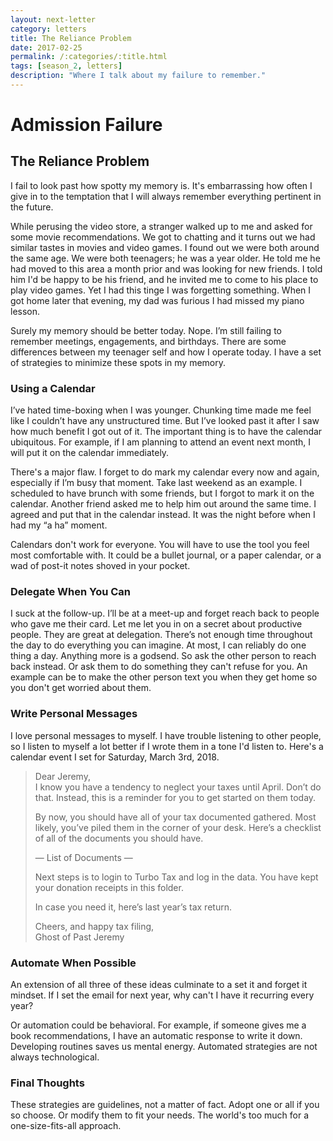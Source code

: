 ```yaml
---
layout: next-letter
category: letters
title: The Reliance Problem
date: 2017-02-25
permalink: /:categories/:title.html
tags: [season_2, letters]
description: "Where I talk about my failure to remember."
---
```


# Admission Failure

## The Reliance Problem

I fail to look past how spotty my memory is. It's embarrassing how often I give in to the temptation that I will always remember everything pertinent in the future.

While perusing the video store, a stranger walked up to me and asked for some movie recommendations. We got to chatting and it turns out we had similar tastes in movies and video games. I found out we were both around the same age. We were both teenagers; he was a year older. He told me he had moved to this area a month prior and was looking for new friends. I told him I'd be happy to be his friend, and he invited me to come to his place to play video games. Yet I had this tinge I was forgetting something. When I got home later that evening, my dad was furious I had missed my piano lesson.

Surely my memory should be better today. Nope. I’m still failing to remember meetings, engagements, and birthdays. There are some differences between my teenager self and how I operate today. I have a set of strategies to minimize these spots in my memory.

### Using a Calendar

I’ve hated time-boxing when I was younger. Chunking time made me feel like I couldn’t have any unstructured time. But I’ve looked past it after I saw how much benefit I got out of it. The important thing is to have the calendar ubiquitous. For example, if I am planning to attend an event next month, I will put it on the calendar immediately.

There's a major flaw. I forget to do mark my calendar every now and again, especially if I’m busy that moment. Take last weekend as an example. I scheduled to have brunch with some friends, but I forgot to mark it on the calendar. Another friend asked me to help him out around the same time. I agreed and put that in the calendar instead. It was the night before when I had my “a ha” moment.

Calendars don't work for everyone. You will have to use the tool you feel most comfortable with. It could be a bullet journal, or a paper calendar, or a wad of post-it notes shoved in your pocket.

### Delegate When You Can

I suck at the follow-up. I’ll be at a meet-up and forget reach back to people who gave me their card. Let me let you in on a secret about productive people. They are great at delegation. There’s not enough time throughout the day to do everything you can imagine. At most, I can reliably do one thing a day. Anything more is a godsend. So ask the other person to reach back instead. Or ask them to do something they can't refuse for you. An example can be to make the other person text you when they get home so you don't get worried about them.

### Write Personal Messages

I love personal messages to myself. I have trouble listening to other people, so I listen to myself a lot better if I wrote them in a tone I'd listen to. Here's a calendar event I set for Saturday, March 3rd, 2018.

> Dear Jeremy,  
> I know you have a tendency to neglect your taxes until April. Don’t do that. Instead, this is a reminder for you to get started on them today.  
>  
> By now, you should have all of your tax documented gathered. Most likely, you’ve piled them in the corner of your desk. Here’s a checklist of all of the documents you should have.  
>   
> — List of Documents —  
>    
> Next steps is to login to Turbo Tax and log in the data. You have kept your donation receipts in this folder.  
>    
> In case you need it, here’s last year’s tax return.  
>    
> Cheers, and happy tax filing,  
Ghost of Past Jeremy

### Automate When Possible

An extension of all three of these ideas culminate to a set it and forget it mindset. If I set the email for next year, why can't I have it recurring every year?

Or automation could be behavioral. For example, if someone gives me a book recommendations, I have an automatic response to write it down. Developing routines saves us mental energy. Automated strategies are not always technological.

### Final Thoughts

These strategies are guidelines, not a matter of fact. Adopt one or all if you so choose. Or modify them to fit your needs. The world's too much for a one-size-fits-all approach.
